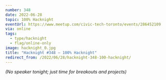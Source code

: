 ```yaml
---
number: 348
date: 2022-06-28
topic: 100% Hacknight
eventUrl: https://www.meetup.com/civic-tech-toronto/events/286452109
via: online
tags:
  - type/hacknight
  - flag/online-only
image: hacknight_0.jpg
title: "Hacknight #348 – 100% Hacknight"
redirect_from: /2022/06/28/hacknight-348-100-hacknight/
---
```


*(No speaker tonight; just time for breakouts and projects)*
